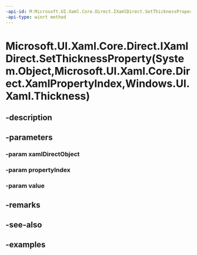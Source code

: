 ```yaml
---
-api-id: M:Microsoft.UI.Xaml.Core.Direct.IXamlDirect.SetThicknessProperty(System.Object,Microsoft.UI.Xaml.Core.Direct.XamlPropertyIndex,Windows.UI.Xaml.Thickness)
-api-type: winrt method
---
```


# Microsoft.UI.Xaml.Core.Direct.IXamlDirect.SetThicknessProperty(System.Object,Microsoft.UI.Xaml.Core.Direct.XamlPropertyIndex,Windows.UI.Xaml.Thickness)

<!--
public void SetThicknessProperty (object xamlDirectObject, Microsoft.UI.Xaml.Core.Direct.XamlPropertyIndex propertyIndex, Windows.UI.Xaml.Thickness value);
-->

## -description

## -parameters

### -param xamlDirectObject

### -param propertyIndex

### -param value

## -remarks

## -see-also

## -examples

